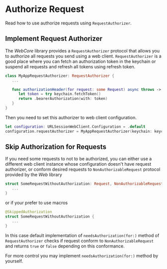 # Authorize Request

Read how to use authorize requests using `RequestAuthorizer`.

## Implement Request Authorizer

The *WebCore* library provides a `RequestAuthorizer` protocol that allows you to authorize all
requests you send using a web client. `RequestAuthorizer` is a good place where you can fetch an
authorization token in the keychain or suspend all requests and refresh all tokens using refresh 
token. 

```swift
class MyAppRequestAuthorizer: RequestAuthorizer {
   ...

   func authorizationHeader(for request: some Request) async throws -> Header? {
      let token = try keychain.fetchToken()
      return .bearerAuthorization(with: token)
   }
}
```

Then you need to set this authorizer to web client configuration.

```swift
let configuration: URLSessionWebClient.Configuration = .default
configuration.requestAuthorizer = MyAppRequestAuthorizer(keychain: keychain)
```

## Skip Authorization for Requests

If you need some requests to not to be authorized, you can either use a different web client 
instance whose configuration doesn't have request authorizer, or conform desired requests to
`NonAuthorizableRequest` protocol provided by the *Web* library

```swift
struct SomeRequestWithoutAuthorization: Request, NonAuthorizableRequest {
   ...
}
```

or if your prefer to use macros

```swift
@SkippedAuthorization
struct SomeRequestWithoutAuthorization {
   ...
}
```

In this case default implementation of `needsAuthorization(for:)` method of ``RequestAuthorizer``
checks if request conform to `NonAuthorizableRequest` and returns `true` or `false` depending on
this conformance.

For more control you may implement `needsAuthorization(for:)` method by yourself. 
